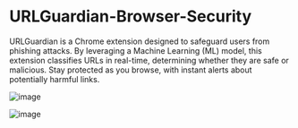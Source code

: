 # URLGuardian-Browser-Security
URLGuardian is a Chrome extension designed to safeguard users from phishing attacks. By leveraging a Machine Learning (ML) model, this extension classifies URLs in real-time, determining whether they are safe or malicious. Stay protected as you browse, with instant alerts about potentially harmful links.

![image](https://github.com/user-attachments/assets/0f62f6bc-e772-4a74-b079-41ca1d9828fb)

![image](https://github.com/user-attachments/assets/cbe6a576-9fcd-4d66-82f8-15800032fefa)

